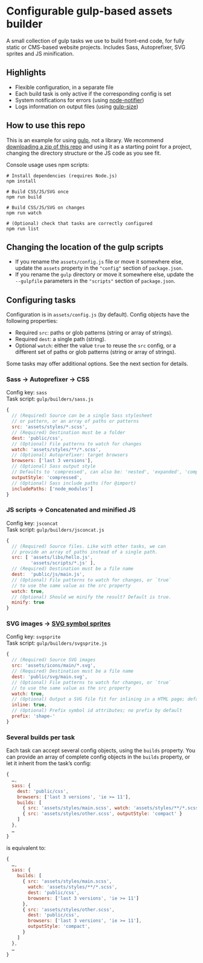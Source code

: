 Configurable gulp-based assets builder
======================================

A small collection of gulp tasks we use to build front-end code, for fully static or CMS-based website projects. Includes Sass, Autoprefixer, SVG sprites and JS minification.


Highlights
----------

-   Flexible configuration, in a separate file
-   Each build task is only active if the corresponding config is set
-   System notifications for errors (using [node-notifier][])
-   Logs information on output files (using [gulp-size][])


How to use this repo
--------------------

This is an example for using [gulp][], not a library. We recommend [downloading a zip of this repo][ZIP] and using it as a starting point for a project, changing the directory structure or the JS code as you see fit.

Console usage uses npm scripts:

```
# Install dependencies (requires Node.js)
npm install

# Build CSS/JS/SVG once
npm run build

# Build CSS/JS/SVG on changes
npm run watch

# (Optional) check that tasks are correctly configured
npm run list
```


Changing the location of the gulp scripts
-----------------------------------------

-   If you rename the `assets/config.js` file or move it somewhere else, update the `assets` property in the `"config"` section of `package.json`.
-   If you rename the `gulp` directory or move it somewhere else, update the `--gulpfile` parameters in the `"scripts"` section of `package.json`.


Configuring tasks
-----------------

Configuration is in `assets/config.js` (by default). Config objects have the following properties:

-   Required `src`: paths or glob patterns (string or array of strings).
-   Required `dest`: a single path (string).
-   Optional `watch`: either the value `true` to reuse the `src` config, or a different set of paths or glob patterns (string or array of strings).

Some tasks may offer additional options. See the next section for details.

### Sass → Autoprefixer → CSS

Config key: `sass`<br>
Task script: `gulp/builders/sass.js`

```js
{
  // (Required) Source can be a single Sass stylesheet
  // or pattern, or an array of paths or patterns
  src: 'assets/styles/*.scss',
  // (Required) Destination must be a folder
  dest: 'public/css',
  // (Optional) File patterns to watch for changes
  watch: 'assets/styles/**/*.scss',
  // (Optional) Autoprefixer: target browsers
  browsers: ['last 3 versions'],
  // (Optional) Sass output style
  // Defaults to 'compressed', can also be: 'nested', 'expanded', 'compact'
  outputStyle: 'compressed',
  // (Optional) Sass include paths (for @import)
  includePaths: ['node_modules']
}
```

### JS scripts → Concatenated and minified JS

Config key: `jsconcat`<br>
Task script: `gulp/builders/jsconcat.js`

```js
{
  // (Required) Source files. Like with other tasks, we can
  // provide an array of paths instead of a single path.
  src: [ 'assets/libs/hello.js',
         'assets/scripts/*.js' ],
  // (Required) Destination must be a file name
  dest:  'public/js/main.js',
  // (Optional) File patterns to watch for changes, or `true`
  // to use the same value as the src property
  watch: true,
  // (Optional) Should we minify the result? Default is true.
  minify: true
}
```

### SVG images → [SVG symbol sprites][SVG_SPRITES]

Config key: `svgsprite`<br>
Task script: `gulp/builders/svgsprite.js`

```js
{
  // (Required) Source SVG images
  src: 'assets/icons/main/*.svg',
  // (Required) Destination must be a file name
  dest: 'public/svg/main.svg',
  // (Optional) File patterns to watch for changes, or `true`
  // to use the same value as the src property
  watch: true,
  // (Optional) Output a SVG file fit for inlining in a HTML page; defaults to false
  inline: true,
  // (Optional) Prefix symbol id attributes; no prefix by default
  prefix: 'shape-'
}
```

### Several builds per task

Each task can accept several config objects, using the `builds` property. You can provide an array of complete config objects in the `builds` property, or let it inherit from the task’s config:

```js
{
  …,
  sass: {
    dest: 'public/css',
    browsers: ['last 3 versions', 'ie >= 11'],
    builds: [
      { src: 'assets/styles/main.scss', watch: 'assets/styles/**/*.scss' },
      { src: 'assets/styles/other.scss', outputStyle: 'compact' }
    ]
  },
  …
}
```

is equivalent to:

```js
{
  …,
  sass: {
    builds: [
      { src: 'assets/styles/main.scss',
        watch: 'assets/styles/**/*.scss',
        dest: 'public/css',
        browsers: ['last 3 versions', 'ie >= 11']
      },
      { src: 'assets/styles/other.scss',
        dest: 'public/css',
        browsers: ['last 3 versions', 'ie >= 11'],
        outputStyle: 'compact',
      }
    ]
  },
  …
}
```


[gulp]: http://gulpjs.com/
[gulp-size]: https://www.npmjs.com/package/gulp-size
[node-notifier]: https://www.npmjs.com/package/node-notifier
[SVG_SPRITES]: http://fvsch.com/code/svg-icons/how-to/
[ZIP]: https://github.com/Gradientz/assets-builder/releases/latest
